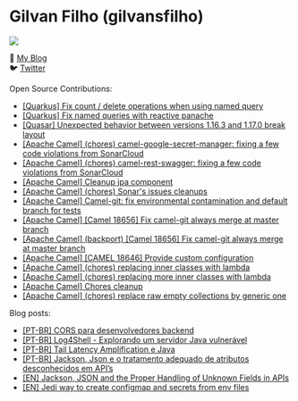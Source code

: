 # Gilvan Filho (gilvansfilho)

[![](https://img.shields.io/badge/Senior%20Consultant%20at%20red--hat-ee0000?logo=red-hat&style=for-the-badge)](https://redhat.com)

<!--START_SECTION:badges-->
<!--END_SECTION:badges-->

📝 [My Blog](http://blog.gilvansfilho.com)<br/>
:bird: [Twitter](http://twitter.com/gilvansfilho)

Open Source Contributions:
- [[Quarkus] Fix count / delete operations when using named query](https://github.com/quarkusio/quarkus/pull/21023)
- [[Quarkus] Fix named queries with reactive panache](https://github.com/quarkusio/quarkus/pull/21158)
- [[Quasar] Unexpected behavior between versions 1.16.3 and 1.17.0 break layout](https://github.com/quasarframework/quasar/issues/12224)
- [[Apache Camel] (chores) camel-google-secret-manager: fixing a few code violations from SonarCloud](https://github.com/apache/camel/pull/8552)
- [[Apache Camel] (chores) camel-rest-swagger: fixing a few code violations from SonarCloud](https://github.com/apache/camel/pull/8554)
- [[Apache Camel] Cleanup jpa component](https://github.com/apache/camel/pull/8549)
- [[Apache Camel] (chores) Sonar's issues cleanups](https://github.com/apache/camel/pull/8601)
- [[Apache Camel] Camel-git: fix environmental contamination and default branch for tests](https://github.com/apache/camel/pull/8632/)
- [[Apache Camel] [Camel 18656] Fix camel-git always merge at master branch](https://github.com/apache/camel/pull/8639)
- [[Apache Camel] (backport) [Camel 18656] Fix camel-git always merge at master branch](https://github.com/apache/camel/pull/8641)
- [[Apache Camel] [CAMEL 18646] Provide custom configuration](https://github.com/apache/camel/pull/8661)
- [[Apache Camel] (chores) replacing inner classes with lambda](https://github.com/apache/camel/pull/8845)
- [[Apache Camel] (chores) replacing more inner classes with lambda](https://github.com/apache/camel/pull/8854)
- [[Apache Camel] Chores cleanup](https://github.com/apache/camel/pull/8878)
- [[Apache Camel] (chores) replace raw empty collections by generic one](https://github.com/apache/camel/pull/8880)

Blog posts:
- [[PT-BR] CORS para desenvolvedores backend](https://blog.gilvansfilho.com/cors-para-desenvolvedores-backend)
- [[PT-BR] Log4Shell - Explorando um servidor Java vulnerável](https://blog.gilvansfilho.com/log4shell-explorando-um-servidor-java-vulneravel)
- [[PT-BR] Tail Latency Amplification e Java](https://blog.gilvansfilho.com/tail-latency-amplification-java)
- [[PT-BR] Jackson, Json e o tratamento adequado de atributos desconhecidos em API’s](https://blog.gilvansfilho.com/jackson-json-e-o-tratamento-adequado-de-atributos-desconhecidos-em-apis)
- [[EN] Jackson, JSON and the Proper Handling of Unknown Fields in APIs](https://dzone.com/articles/jackson-json-and-the-proper-handling-of-unknown-fi)
- [[EN] Jedi way to create configmap and secrets from env files](https://blog.gilvansfilho.com/jedi-way-to-create-configmap-and-secrets-from-env-files)
